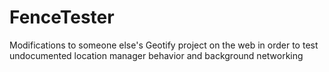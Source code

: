 # FenceTester

Modifications to someone else's Geotify project on the web in order to test undocumented location manager behavior and background networking
